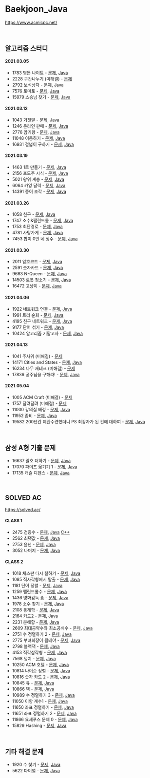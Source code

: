 # Baekjoon_Java

https://www.acmicpc.net/

<br />

## 알고리즘 스터디

#### 2021.03.05

- 1783 병든 나이트 - [문제](https://www.acmicpc.net/problem/1783), [Java](Java/baekjoon/Problem_1783.java)
- 2228 구간나누기 (미해결) - [문제](https://www.acmicpc.net/problem/2228)
- 2792 보석상자 - [문제](https://www.acmicpc.net/problem/2792), [Java](Java/baekjoon/Problem_2792.java)
- 7576 토마토 - [문제](https://www.acmicpc.net/problem/7576), [Java](Java/baekjoon/Problem_7576.java)
- 15979 스승님 찾기 - [문제](https://www.acmicpc.net/problem/15979), [Java](Java/baekjoon/Problem_15979.java)

#### 2021.03.12

- 1043 거짓말 - [문제](https://www.acmicpc.net/problem/1043), [Java](Java/baekjoon/Problem_1043.java)
- 1246 온라인 판매 - [문제](https://www.acmicpc.net/problem/1246), [Java](Java/baekjoon/Problem_1246.java)
- 2776 암기왕 - [문제](https://www.acmicpc.net/problem/2776), [Java](Java/baekjoon/Problem_2776.java)
- 11048 이동하기 - [문제](https://www.acmicpc.net/problem/11048), [Java](Java/baekjoon/Problem_11048.java)
- 16931 겉넓이 구하기 - [문제](https://www.acmicpc.net/problem/16931), [Java](Java/baekjoon/Problem_16931.java)

#### 2021.03.19

- 1463 1로 만들기 - [문제](https://www.acmicpc.net/problem/1463), [Java](Java/baekjoon/Problem_1463.java)
- 2156 포도주 시식 - [문제](https://www.acmicpc.net/problem/2156), [Java](Java/baekjoon/Problem_2156.java)
- 5021 왕위 계승 - [문제](https://www.acmicpc.net/problem/5021), [Java](Java/baekjoon/Problem_5021.java)
- 6064 카잉 달력 - [문제](https://www.acmicpc.net/problem/6064), [Java](Java/baekjoon/Problem_6064.java)
- 14391 종이 조각 - [문제](https://www.acmicpc.net/problem/14391), [Java](Java/baekjoon/Problem_14391.java)

#### 2021.03.26

- 1058 친구 - [문제](https://www.acmicpc.net/problem/1058), [Java](Java/baekjoon/Problem_1058.java)
- 1747 소수&팰린드롬 - [문제](https://www.acmicpc.net/problem/1747), [Java](Java/baekjoon/Problem_1747.java)
- 1753 최단경로 - [문제](https://www.acmicpc.net/problem/1753), [Java](Java/baekjoon/Problem_1753.java)
- 4781 사탕가게 - [문제](https://www.acmicpc.net/problem/4781), [Java](Java/baekjoon/Problem_4781.java)
- 7453 합이 0인 네 정수 - [문제](https://www.acmicpc.net/problem/7453), [Java](Java/baekjoon/Problem_7453.java)

#### 2021.03.30

- 2011 암호코드 - [문제](https://www.acmicpc.net/problem/2011), [Java](Java/baekjoon/Problem_2011.java)
- 2591 숫자카드 - [문제](https://www.acmicpc.net/problem/2591), [Java](Java/baekjoon/Problem_2591.java)
- 9663 N-Queen - [문제](https://www.acmicpc.net/problem/9663), [Java](Java/baekjoon/Problem_9663.java)
- 14503 로봇 청소기 - [문제](https://www.acmicpc.net/problem/14503), [Java](Java/baekjoon/Problem_14503.java)
- 16472 고냥이 - [문제](https://www.acmicpc.net/problem/16472), [Java](Java/baekjoon/Problem_16472.java)

#### 2021.04.06

- 1922 네트워크 연결 - [문제](https://www.acmicpc.net/problem/1922), [Java](Java/baekjoon/Problem_1922.java)
- 1991 트리 순회 - [문제](https://www.acmicpc.net/problem/1991), [Java](Java/baekjoon/Problem_1991.java)
- 4195 친구 네트워크 - [문제](https://www.acmicpc.net/problem/4195), [Java](Java/baekjoon/Problem_4195.java)
- 9177 단어 섞기 - [문제](https://www.acmicpc.net/problem/9177), [Java](Java/baekjoon/Problem_9177.java)
- 10424 알고리즘 기말고사 - [문제](https://www.acmicpc.net/problem/10424), [Java](Java/baekjoon/Problem_10424.java)

#### 2021.04.13

- 1041 주사위 (미해결) - [문제](https://www.acmicpc.net/problem/1041)
- 14171 Cities and States - [문제](https://www.acmicpc.net/problem/14171), [Java](Java/baekjoon/Problem_14171.java)
- 16234 나무 재테크 (미해결) - [문제](https://www.acmicpc.net/problem/16235)
- 17836 공주님을 구해라! - [문제](https://www.acmicpc.net/problem/17836), [Java](Java/baekjoon/Problem_17836.java)

#### 2021.05.04

- 1005 ACM Craft (미해결) - [문제](https://www.acmicpc.net/problem/1005)
- 1757 달려달려 (미해결) - [문제](https://www.acmicpc.net/problem/1757)
- 11000 강의실 배정 - [문제](https://www.acmicpc.net/problem/11000), [Java](Java/baekjoon/Problem_11000.java)
- 11952 좀비 - [문제](https://www.acmicpc.net/problem/11952), [Java](Java/baekjoon/Problem_11952.java)
- 19582 200년간 폐관수련했더니 PS 최강자가 된 건에 대하여 - [문제](https://www.acmicpc.net/problem/19582), [Java](Java/baekjoon/Problem_19582.java)

<br />

## 삼성 A형 기출 문제

- 16637 괄호 더하기 - [문제](https://www.acmicpc.net/problem/16637), [Java](Java/baekjoon/Samsung_type_A_problems/Problem_16637.java)
- 17070 파이프 옮기기 1 - [문제](https://www.acmicpc.net/problem/17070), [Java](Java/baekjoon/Samsung_type_A_problems/Problem_17070.java)
- 17135 캐슬 디펜스 - [문제](https://www.acmicpc.net/problem/17135), [Java](Java/baekjoon/Samsung_type_A_problems/Problem_17135.java)

<br />

## SOLVED AC

https://solved.ac/

#### CLASS 1

- 2475 검증수 - [문제](https://www.acmicpc.net/problem/2475), [Java](Java/baekjoon/Problem_2475.java) [C++](Cpp/baekjoon/Problem_2475.cpp)
- 2562 최댓값 - [문제](https://www.acmicpc.net/problem/2562), [Java](Java/baekjoon/Problem_2562.java)
- 2753 윤년 - [문제](https://www.acmicpc.net/problem/2753), [Java](Java/baekjoon/Problem_2753.java)
- 3052 나머지 - [문제](https://www.acmicpc.net/problem/3052), [Java](Java/baekjoon/Problem_3052.java)

#### CLASS 2

- 1018 체스판 다시 칠하기 - [문제](https://www.acmicpc.net/problem/1018), [Java](Java/baekjoon/Problem_1018.java)
- 1085 직사각형에서 탈출 - [문제](https://www.acmicpc.net/problem/1085), [Java](Java/baekjoon/Problem_1085.java)
- 1181 단어 정렬 - [문제](https://www.acmicpc.net/problem/1181), [Java](Java/baekjoon/Problem_1181.java)
- 1259 팰린드롬수 - [문제](https://www.acmicpc.net/problem/1259), [Java](Java/baekjoon/Problem_1259.java)
- 1436 영화감독 숌 - [문제](https://www.acmicpc.net/problem/1436), [Java](Java/baekjoon/Problem_1436.java)
- 1978 소수 찾기 - [문제](https://www.acmicpc.net/problem/1978), [Java](Java/baekjoon/Problem_1978.java)
- 2108 통계학 - [문제](https://www.acmicpc.net/problem/2108), [Java](Java/baekjoon/Problem_2108.java)
- 2164 카드2 - [문제](https://www.acmicpc.net/problem/2164), [Java](Java/baekjoon/Problem_2164.java)
- 2231 분해합 - [문제](https://www.acmicpc.net/problem/2231), [Java](Java/baekjoon/Problem_2231.java)
- 2609 최대공약수와 최소공배수 - [문제](https://www.acmicpc.net/problem/2609), [Java](Java/baekjoon/Problem_2609.java)
- 2751 수 정렬하기 2 - [문제](https://www.acmicpc.net/problem/2751), [Java](Java/baekjoon/Problem_2751.java)
- 2775 부녀회장이 될테야 - [문제](https://www.acmicpc.net/problem/2775), [Java](Java/baekjoon/Problem_2775.java)
- 2798 블랙잭 - [문제](https://www.acmicpc.net/problem/2798), [Java](Java/baekjoon/Problem_2798.java)
- 4153 직각삼각형 - [문제](https://www.acmicpc.net/problem/4153), [Java](Java/baekjoon/Problem_4153.java)
- 7568 덩치 - [문제](https://www.acmicpc.net/problem/7568), [Java](Java/baekjoon/Problem_7568.java)
- 10250 ACM 호텔 - [문제](https://www.acmicpc.net/problem/10250), [Java](Java/baekjoon/Problem_10250.java)
- 10814 나이순 정렬 - [문제](https://www.acmicpc.net/problem/10814), [Java](Java/baekjoon/Problem_10814.java)
- 10816 숫자 카드 2 - [문제](https://www.acmicpc.net/problem/10816), [Java](Java/baekjoon/Problem_10816.java)
- 10845 큐 - [문제](https://www.acmicpc.net/problem/10845), [Java](Java/baekjoon/Problem_10845.java)
- 10866 덱 - [문제](https://www.acmicpc.net/problem/10866), [Java](Java/baekjoon/Problem_10866.java)
- 10989 수 정렬하기 3 - [문제](https://www.acmicpc.net/problem/10989), [Java](Java/baekjoon/Problem_10989.java)
- 11050 이항 계수1 - [문제](https://www.acmicpc.net/problem/11050), [Java](Java/baekjoon/Problem_11050.java)
- 11650 좌표 정렬하기 - [문제](https://www.acmicpc.net/problem/11650), [Java](Java/baekjoon/Problem_11650.java)
- 11651 좌표 정렬하기 2 - [문제](https://www.acmicpc.net/problem/11651), [Java](Java/baekjoon/Problem_11651.java)
- 11866 요세푸스 문제 0 - [문제](https://www.acmicpc.net/problem/11866), [Java](Java/baekjoon/Problem_11866.java)
- 15829 Hashing - [문제](https://www.acmicpc.net/problem/15829), [Java](Java/baekjoon/Problem_15829.java)

<br />

## 기타 해결 문제

- 1920 수 찾기 - [문제](https://www.acmicpc.net/problem/1920), [Java](Java/baekjoon/Problem_1920.java)
- 5622 다이얼 - [문제](https://www.acmicpc.net/problem/5622), [Java](Java/baekjoon/Problem_5622.java)
